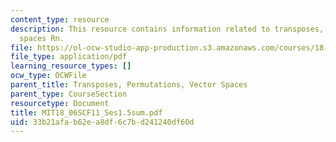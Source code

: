```yaml
---
content_type: resource
description: This resource contains information related to transposes, permutations,
  spaces Rn.
file: https://ol-ocw-studio-app-production.s3.amazonaws.com/courses/18-06sc-linear-algebra-fall-2011/33b21afab62ea8df6c7bd241240df60d_MIT18_06SCF11_Ses1.5sum.pdf
file_type: application/pdf
learning_resource_types: []
ocw_type: OCWFile
parent_title: Transposes, Permutations, Vector Spaces
parent_type: CourseSection
resourcetype: Document
title: MIT18_06SCF11_Ses1.5sum.pdf
uid: 33b21afa-b62e-a8df-6c7b-d241240df60d
---
```

